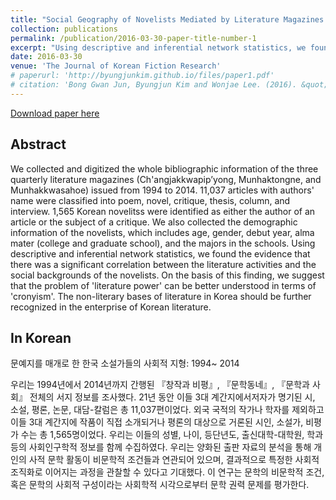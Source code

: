 ```yaml
---
title: "Social Geography of Novelists Mediated by Literature Magazines in Korea: 1994~2014"
collection: publications
permalink: /publication/2016-03-30-paper-title-number-1
excerpt: "Using descriptive and inferential network statistics, we found the evidence that there was a significant correlation between the literature activities and the social backgrounds of the novelists."
date: 2016-03-30
venue: 'The Journal of Korean Fiction Research'
# paperurl: 'http://byungjunkim.github.io/files/paper1.pdf'
# citation: 'Bong Gwan Jun, Byungjun Kim and Wonjae Lee. (2016). &quot;Social Geography of Novelists Mediated by Literature Magazines in Korea: 1994~2014.&quot; <i>The Journal of Korean Fiction Research</i>. 61.'
---
```

[Download paper here](http://byungjunkim.github.io/files/paper1.pdf)

## Abstract
We collected and digitized the whole bibliographic information of the three quarterly literature magazines (Ch'angjakkwapip’yong, Munhaktongne, and Munhakkwasahoe) issued from 1994 to 2014. 11,037 articles with authors' name were classified into poem, novel, critique, thesis, column, and interview. 1,565 Korean novelitss were identified as either the author of an article or the subject of a critique. We also collected the demographic information of the novelists, which includes age, gender, debut year, alma mater (college and graduate school), and the majors in the schools. Using descriptive and inferential network statistics, we found the evidence that there was a significant correlation between the literature activities and the social backgrounds of the novelists. On the basis of this finding, we suggest that the problem of 'literature power' can be better understood in terms of 'cronyism'. The non-literary bases of literature in Korea should be further recognized in the enterprise of Korean literature.

## In Korean
문예지를 매개로 한 한국 소설가들의 사회적 지형: 1994~ 2014

우리는 1994년에서 2014년까지 간행된 『창작과 비평』, 『문학동네』, 『문학과 사회』 전체의 서지 정보를 조사했다. 21년 동안 이들 3대 계간지에서저자가 명기된 시, 소설, 평론, 논문, 대담-칼럼은 총 11,037편이었다. 외국 국적의 작가나 학자를 제외하고 이들 3대 계간지에 작품이 직접 소개되거나 평론의 대상으로 거론된 시인, 소설가, 비평가 수는 총 1,565명이었다. 우리는 이들의 성별, 나이, 등단년도, 출신대학-대학원, 학과 등의 사회인구학적 정보를 함께 수집하였다. 우리는 양화된 출판 자료의 분석을 통해 개인의 사적 문학 활동이 비문학적 조건들과 연관되어 있으며, 결과적으로 특정한 사회적 조직화로 이어지는 과정을 관찰할 수 있다고 기대했다. 이 연구는 문학의 비문학적 조건, 혹은 문학의 사회적 구성이라는 사회학적 시각으로부터 문학 권력 문제를 평가한다.